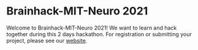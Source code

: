 # Brainhack-MIT-Neuro 2021

Welcome to Brainhack-MIT-Neuro 2021! We want to learn and hack together during this 2 days hackathon. For registration or submitting your project, please see our [website](https://neuronets.github.io/mit-brainhack2021/?version=82f13d0).
